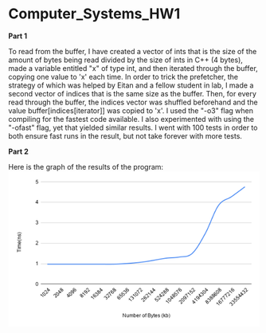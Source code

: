 # Computer_Systems_HW1

**Part 1**

To read from the buffer, I have created a vector of ints that is the size of the amount of bytes being read divided by the size of ints in C++ (4 bytes), made a variable entitled "x" of type int, and then iterated through the buffer, copying one value to 'x' each time. In order to trick the prefetcher, the strategy of which was helped by Eitan and a fellow student in lab, I made a second vector of indices that is the same size as the buffer. Then, for every read through the buffer, the indices vector was shuffled beforehand and the value buffer[indices[iterator]] was copied to 'x'. I used the "-o3" flag when compiling for the fastest code available. I also experimented with using the "-ofast" flag, yet that yielded similar results. I went with 100 tests in order to both ensure fast runs in the result, but not take forever with more tests.

**Part 2**

Here is the graph of the results of the program:
![Chart](https://github.com/squinkums/Computer_Systems_HW1/blob/master/HW1%20Chart.png)
